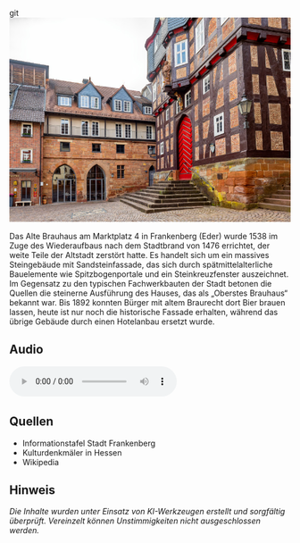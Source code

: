 git ![Altes Brauhaus](./images/frankenberg/p30.jpg)

Das Alte Brauhaus am Marktplatz 4 in Frankenberg (Eder) wurde 1538 im Zuge des Wiederaufbaus nach dem Stadtbrand von 1476 errichtet, der weite Teile der Altstadt zerstört hatte. Es handelt sich um ein massives Steingebäude mit Sandsteinfassade, das sich durch spätmittelalterliche Bauelemente wie Spitzbogenportale und ein Steinkreuzfenster auszeichnet. Im Gegensatz zu den typischen Fachwerkbauten der Stadt betonen die Quellen die steinerne Ausführung des Hauses, das als „Oberstes Brauhaus“ bekannt war. Bis 1892 konnten Bürger mit altem Braurecht dort Bier brauen lassen, heute ist nur noch die historische Fassade erhalten, während das übrige Gebäude durch einen Hotelanbau ersetzt wurde.

## Audio

<audio controls class="full-width-audio">
  <source src="locales/frankenberg/de/p30.mp3" type="audio/mpeg">
  Dein Browser unterstützt kein Audioelement.
</audio>

## Quellen

- Informationstafel Stadt Frankenberg
- Kulturdenkmäler in Hessen
- Wikipedia

## Hinweis

_Die Inhalte wurden unter Einsatz von KI-Werkzeugen erstellt und sorgfältig überprüft. Vereinzelt können Unstimmigkeiten nicht ausgeschlossen werden._